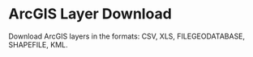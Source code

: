 # ArcGIS Layer Download
Download ArcGIS layers in the formats: CSV, XLS, FILEGEODATABASE, SHAPEFILE, KML.
